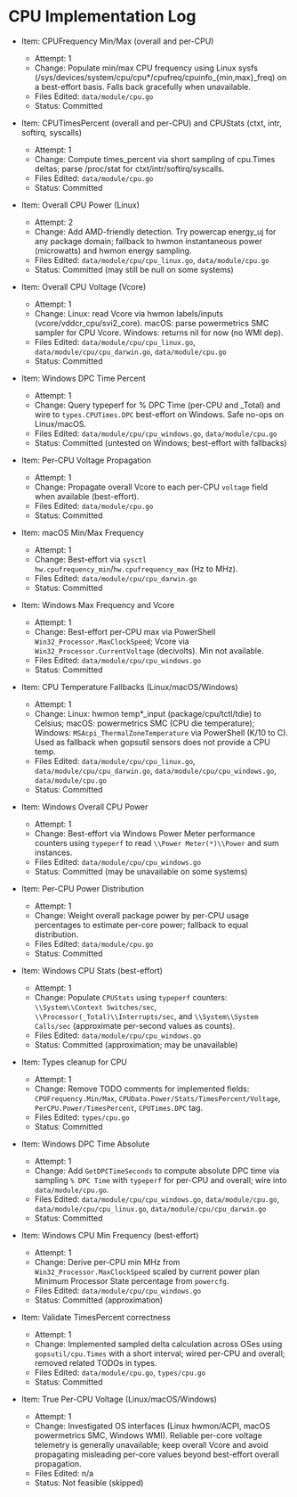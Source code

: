 # CPU Implementation Log

- Item: CPUFrequency Min/Max (overall and per-CPU)
  - Attempt: 1
  - Change: Populate min/max CPU frequency using Linux sysfs (/sys/devices/system/cpu/cpu\*/cpufreq/cpuinfo\_{min,max}\_freq) on a best-effort basis. Falls back gracefully when unavailable.
  - Files Edited: `data/module/cpu.go`
  - Status: Committed

- Item: CPUTimesPercent (overall and per-CPU) and CPUStats (ctxt, intr, softirq, syscalls)
  - Attempt: 1
  - Change: Compute times_percent via short sampling of cpu.Times deltas; parse /proc/stat for ctxt/intr/softirq/syscalls.
  - Files Edited: `data/module/cpu.go`
  - Status: Committed

- Item: Overall CPU Power (Linux)
  - Attempt: 2
  - Change: Add AMD-friendly detection. Try powercap energy_uj for any package domain; fallback to hwmon instantaneous power (microwatts) and hwmon energy sampling.
  - Files Edited: `data/module/cpu/cpu_linux.go`, `data/module/cpu.go`
  - Status: Committed (may still be null on some systems)

- Item: Overall CPU Voltage (Vcore)
  - Attempt: 1
  - Change: Linux: read Vcore via hwmon labels/inputs (vcore/vddcr_cpu/svi2_core). macOS: parse powermetrics SMC sampler for CPU Vcore. Windows: returns nil for now (no WMI dep).
  - Files Edited: `data/module/cpu/cpu_linux.go`, `data/module/cpu/cpu_darwin.go`, `data/module/cpu.go`
  - Status: Committed

- Item: Windows DPC Time Percent
  - Attempt: 1
  - Change: Query typeperf for % DPC Time (per-CPU and _Total) and wire to `types.CPUTimes.DPC` best-effort on Windows. Safe no-ops on Linux/macOS.
  - Files Edited: `data/module/cpu/cpu_windows.go`, `data/module/cpu.go`
  - Status: Committed (untested on Windows; best-effort with fallbacks)

- Item: Per-CPU Voltage Propagation
  - Attempt: 1
  - Change: Propagate overall Vcore to each per-CPU `voltage` field when available (best-effort).
  - Files Edited: `data/module/cpu.go`
  - Status: Committed

- Item: macOS Min/Max Frequency
  - Attempt: 1
  - Change: Best-effort via `sysctl` `hw.cpufrequency_min`/`hw.cpufrequency_max` (Hz to MHz).
  - Files Edited: `data/module/cpu/cpu_darwin.go`
  - Status: Committed

- Item: Windows Max Frequency and Vcore
  - Attempt: 1
  - Change: Best-effort per-CPU max via PowerShell `Win32_Processor.MaxClockSpeed`; Vcore via `Win32_Processor.CurrentVoltage` (decivolts). Min not available.
  - Files Edited: `data/module/cpu/cpu_windows.go`
  - Status: Committed

- Item: CPU Temperature Fallbacks (Linux/macOS/Windows)
  - Attempt: 1
  - Change: Linux: hwmon temp*_input (package/cpu/tctl/tdie) to Celsius; macOS: powermetrics SMC (CPU die temperature); Windows: `MSAcpi_ThermalZoneTemperature` via PowerShell (K/10 to C). Used as fallback when gopsutil sensors does not provide a CPU temp.
  - Files Edited: `data/module/cpu/cpu_linux.go`, `data/module/cpu/cpu_darwin.go`, `data/module/cpu/cpu_windows.go`, `data/module/cpu.go`
  - Status: Committed

- Item: Windows Overall CPU Power
  - Attempt: 1
  - Change: Best-effort via Windows Power Meter performance counters using `typeperf` to read `\\Power Meter(*)\\Power` and sum instances.
  - Files Edited: `data/module/cpu/cpu_windows.go`
  - Status: Committed (may be unavailable on some systems)

- Item: Per-CPU Power Distribution
  - Attempt: 1
  - Change: Weight overall package power by per-CPU usage percentages to estimate per-core power; fallback to equal distribution.
  - Files Edited: `data/module/cpu.go`
  - Status: Committed

- Item: Windows CPU Stats (best-effort)
  - Attempt: 1
  - Change: Populate `CPUStats` using `typeperf` counters: `\\System\\Context Switches/sec`, `\\Processor(_Total)\\Interrupts/sec`, and `\\System\\System Calls/sec` (approximate per-second values as counts).
  - Files Edited: `data/module/cpu/cpu_windows.go`
  - Status: Committed (approximation; may be unavailable)

- Item: Types cleanup for CPU
  - Attempt: 1
  - Change: Remove TODO comments for implemented fields: `CPUFrequency.Min/Max`, `CPUData.Power/Stats/TimesPercent/Voltage`, `PerCPU.Power/TimesPercent`, `CPUTimes.DPC` tag.
  - Files Edited: `types/cpu.go`
  - Status: Committed

- Item: Windows DPC Time Absolute
  - Attempt: 1
  - Change: Add `GetDPCTimeSeconds` to compute absolute DPC time via sampling `% DPC Time` with `typeperf` for per-CPU and overall; wire into `data/module/cpu.go`.
  - Files Edited: `data/module/cpu/cpu_windows.go`, `data/module/cpu.go`, `data/module/cpu/cpu_linux.go`, `data/module/cpu/cpu_darwin.go`
  - Status: Committed

- Item: Windows CPU Min Frequency (best-effort)
  - Attempt: 1
  - Change: Derive per-CPU min MHz from `Win32_Processor.MaxClockSpeed` scaled by current power plan Minimum Processor State percentage from `powercfg`.
  - Files Edited: `data/module/cpu/cpu_windows.go`
  - Status: Committed (approximation)

- Item: Validate TimesPercent correctness
  - Attempt: 1
  - Change: Implemented sampled delta calculation across OSes using `gopsutil/cpu.Times` with a short interval; wired per-CPU and overall; removed related TODOs in types.
  - Files Edited: `data/module/cpu.go`, `types/cpu.go`
  - Status: Committed

- Item: True Per-CPU Voltage (Linux/macOS/Windows)
  - Attempt: 1
  - Change: Investigated OS interfaces (Linux hwmon/ACPI, macOS powermetrics SMC, Windows WMI). Reliable per-core voltage telemetry is generally unavailable; keep overall Vcore and avoid propagating misleading per-core values beyond best-effort overall propagation.
  - Files Edited: n/a
  - Status: Not feasible (skipped)
